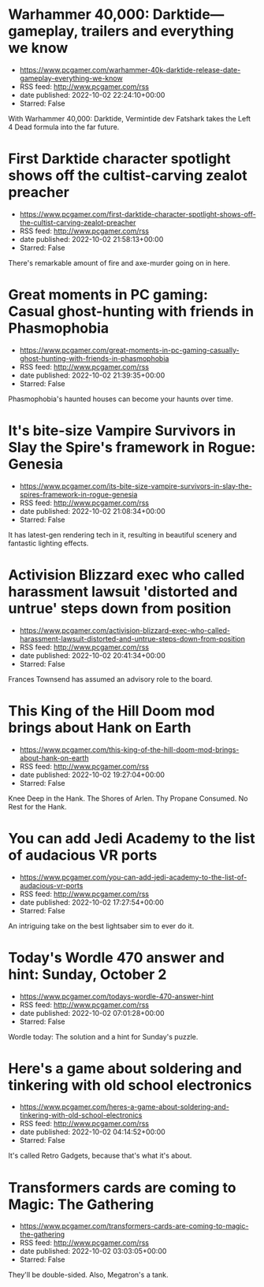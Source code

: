 # Warhammer 40,000: Darktide—gameplay, trailers and everything we know
 - https://www.pcgamer.com/warhammer-40k-darktide-release-date-gameplay-everything-we-know
 - RSS feed: http://www.pcgamer.com/rss
 - date published: 2022-10-02 22:24:10+00:00
 - Starred: False

With Warhammer 40,000: Darktide, Vermintide dev Fatshark takes the Left 4 Dead formula into the far future.

# First Darktide character spotlight shows off the cultist-carving zealot preacher
 - https://www.pcgamer.com/first-darktide-character-spotlight-shows-off-the-cultist-carving-zealot-preacher
 - RSS feed: http://www.pcgamer.com/rss
 - date published: 2022-10-02 21:58:13+00:00
 - Starred: False

There's remarkable amount of fire and axe-murder going on in here.

# Great moments in PC gaming: Casual ghost-hunting with friends in Phasmophobia
 - https://www.pcgamer.com/great-moments-in-pc-gaming-casually-ghost-hunting-with-friends-in-phasmophobia
 - RSS feed: http://www.pcgamer.com/rss
 - date published: 2022-10-02 21:39:35+00:00
 - Starred: False

Phasmophobia's haunted houses can become your haunts over time.

# It's bite-size Vampire Survivors in Slay the Spire's framework in Rogue: Genesia
 - https://www.pcgamer.com/its-bite-size-vampire-survivors-in-slay-the-spires-framework-in-rogue-genesia
 - RSS feed: http://www.pcgamer.com/rss
 - date published: 2022-10-02 21:08:34+00:00
 - Starred: False

It has latest-gen rendering tech in it, resulting in beautiful scenery and fantastic lighting effects.

# Activision Blizzard exec who called harassment lawsuit 'distorted and untrue' steps down from position
 - https://www.pcgamer.com/activision-blizzard-exec-who-called-harassment-lawsuit-distorted-and-untrue-steps-down-from-position
 - RSS feed: http://www.pcgamer.com/rss
 - date published: 2022-10-02 20:41:34+00:00
 - Starred: False

Frances Townsend has assumed an advisory role to the board.

# This King of the Hill Doom mod brings about Hank on Earth
 - https://www.pcgamer.com/this-king-of-the-hill-doom-mod-brings-about-hank-on-earth
 - RSS feed: http://www.pcgamer.com/rss
 - date published: 2022-10-02 19:27:04+00:00
 - Starred: False

Knee Deep in the Hank. The Shores of Arlen. Thy Propane Consumed. No Rest for the Hank.

# You can add Jedi Academy to the list of audacious VR ports
 - https://www.pcgamer.com/you-can-add-jedi-academy-to-the-list-of-audacious-vr-ports
 - RSS feed: http://www.pcgamer.com/rss
 - date published: 2022-10-02 17:27:54+00:00
 - Starred: False

An intriguing take on the best lightsaber sim to ever do it.

# Today's Wordle 470 answer and hint: Sunday, October 2
 - https://www.pcgamer.com/todays-wordle-470-answer-hint
 - RSS feed: http://www.pcgamer.com/rss
 - date published: 2022-10-02 07:01:28+00:00
 - Starred: False

Wordle today: The solution and a hint for Sunday's puzzle.

# Here's a game about soldering and tinkering with old school electronics
 - https://www.pcgamer.com/heres-a-game-about-soldering-and-tinkering-with-old-school-electronics
 - RSS feed: http://www.pcgamer.com/rss
 - date published: 2022-10-02 04:14:52+00:00
 - Starred: False

It's called Retro Gadgets, because that's what it's about.

# Transformers cards are coming to Magic: The Gathering
 - https://www.pcgamer.com/transformers-cards-are-coming-to-magic-the-gathering
 - RSS feed: http://www.pcgamer.com/rss
 - date published: 2022-10-02 03:03:05+00:00
 - Starred: False

They'll be double-sided. Also, Megatron's a tank.
